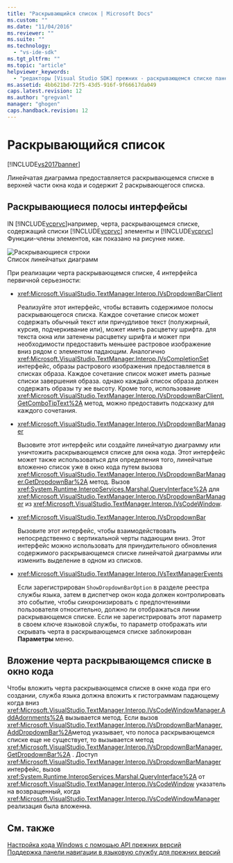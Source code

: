 ```yaml
---
title: "Раскрывающийся список | Microsoft Docs"
ms.custom: ""
ms.date: "11/04/2016"
ms.reviewer: ""
ms.suite: ""
ms.technology: 
  - "vs-ide-sdk"
ms.tgt_pltfrm: ""
ms.topic: "article"
helpviewer_keywords: 
  - "редакторы [Visual Studio SDK] прежних - раскрывающемся списке панели"
ms.assetid: 4bb621bd-72f5-43d5-916f-9f66617da049
caps.latest.revision: 12
ms.author: "gregvanl"
manager: "ghogen"
caps.handback.revision: 12
---
```

# Раскрывающийся список
[!INCLUDE[vs2017banner](../code-quality/includes/vs2017banner.md)]

Линейчатая диаграмма предоставляется раскрывающемся списке в верхней части окна кода и содержит 2 раскрывающегося списка.  
  
## Раскрывающиеся полосы интерфейсы  
 IN [!INCLUDE[vcprvc](../debugger/includes/vcprvc_md.md)]например, черта, раскрывающемся списке, содержащий списки  [!INCLUDE[vcprvc](../debugger/includes/vcprvc_md.md)] элементы и  [!INCLUDE[vcprvc](../debugger/includes/vcprvc_md.md)] Функции\-члены элементов, как показано на рисунке ниже.  
  
 ![Раскрывающиеся строки](../extensibility/media/vsdropdown_bar.gif "vsDropdown\_bar")  
Список линейчатых диаграмм  
  
 При реализации черта раскрывающемся списке, 4 интерфейса первичной серьезности:  
  
-   <xref:Microsoft.VisualStudio.TextManager.Interop.IVsDropdownBarClient>  
  
     Реализуйте этот интерфейс, чтобы вставить содержимое полосы раскрывающегося списка.  Каждое сочетание список может содержать обычный текст или причудливое текст \(полужирный, курсив, подчеркивание или\), может иметь расцветку шрифта. для текста окна или затенены расцветку шрифта и может при необходимости предоставить меньшее растровое изображение вниз рядом с элементом падающим.  Аналогично <xref:Microsoft.VisualStudio.TextManager.Interop.IVsCompletionSet> интерфейс, образы растрового изображения предоставляется в списках образа.  Каждое сочетание список может иметь разные списки завершения образа. однако каждый список образа должен содержать образы ту же высоту.  Кроме того, использование <xref:Microsoft.VisualStudio.TextManager.Interop.IVsDropdownBarClient.GetComboTipText%2A> метод, можно предоставить подсказку для каждого сочетания.  
  
-   <xref:Microsoft.VisualStudio.TextManager.Interop.IVsDropdownBarManager>  
  
     Вызовите этот интерфейс или создайте линейчатую диаграмму или уничтожить раскрывающемся списке для окна кода.  Этот интерфейс может также использоваться для определения того, линейчатые вложенно список уже в окно кода путем вызова <xref:Microsoft.VisualStudio.TextManager.Interop.IVsDropdownBarManager.GetDropdownBar%2A> метод.  Вызов <xref:System.Runtime.InteropServices.Marshal.QueryInterface%2A> для  <xref:Microsoft.VisualStudio.TextManager.Interop.IVsDropdownBarManager> из  <xref:Microsoft.VisualStudio.TextManager.Interop.IVsCodeWindow>.  
  
-   <xref:Microsoft.VisualStudio.TextManager.Interop.IVsDropdownBar>  
  
     Вызовите этот интерфейс, чтобы взаимодействовать непосредственно с вертикальной черты падающим вниз.  Этот интерфейс можно использовать для принудительного обновления содержимого раскрывающемся списке линейчатой диаграммы или изменить выделение в одном из списков.  
  
-   <xref:Microsoft.VisualStudio.TextManager.Interop.IVsTextManagerEvents>  
  
     Если зарегистрирован `ShowDropdownBarOption` в разделе реестра службы языка, затем в диспетчер окон кода должен контролировать это событие, чтобы синхронизировать с предпочтениями пользователя относительно, должно ли отображаться линии раскрывающемся списке.  Если не зарегистрировать этот параметр в своем ключе языковой службы, то параметр отображать или скрывать черта в раскрывающемся списке заблокирован **Параметры** меню.  
  
## Вложение черта раскрывающемся списке в окно кода  
 Чтобы вложить черта раскрывающемся списке в окне кода при его создании, служба языка должна вложить к гистограммам падающему когда вниз <xref:Microsoft.VisualStudio.TextManager.Interop.IVsCodeWindowManager.AddAdornments%2A> вызывается метод.  Если вызов <xref:Microsoft.VisualStudio.TextManager.Interop.IVsDropdownBarManager.AddDropdownBar%2A>метод указывает, что полоса раскрывающемся списке еще не существует, то вызывается метод  <xref:Microsoft.VisualStudio.TextManager.Interop.IVsDropdownBarManager.GetDropdownBar%2A> .  Доступ <xref:Microsoft.VisualStudio.TextManager.Interop.IVsDropdownBarManager> интерфейс, вызов  <xref:System.Runtime.InteropServices.Marshal.QueryInterface%2A> от  <xref:Microsoft.VisualStudio.TextManager.Interop.IVsCodeWindow> указатель на возвращенный, когда  <xref:Microsoft.VisualStudio.TextManager.Interop.IVsCodeWindowManager> реализация была вложенна.  
  
## См. также  
 [Настройка кода Windows с помощью API прежних версий](../extensibility/customizing-code-windows-by-using-the-legacy-api.md)   
 [Поддержка панели навигации в языковую службу для прежних версий](../extensibility/internals/support-for-the-navigation-bar-in-a-legacy-language-service.md)